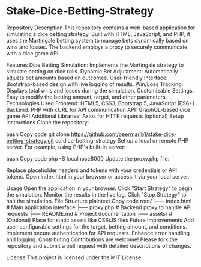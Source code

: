 # Stake-Dice-Betting-Strategy
Repository Description This repository contains a web-based application for simulating a dice betting strategy. Built with HTML, JavaScript, and PHP, it uses the Martingale betting system to manage bets dynamically based on wins and losses. The backend employs a proxy to securely communicate with a dice game API.


Features
Dice Betting Simulation: Implements the Martingale strategy to simulate betting on dice rolls.
Dynamic Bet Adjustment: Automatically adjusts bet amounts based on outcomes.
User-friendly Interface: Bootstrap-based design with live logging of results.
Win/Loss Tracking: Displays total wins and losses during the simulation.
Customizable Settings: Easy to modify the betting amount, target, and other parameters.
Technologies Used
Frontend: HTML5, CSS3, Bootstrap 5, JavaScript (ES6+)
Backend: PHP with cURL for API communication
API: GraphQL-based dice game API
Additional Libraries: Axios for HTTP requests (optional)
Setup Instructions
Clone the repository:

bash
Copy code
git clone https://github.com/peermarib1/stake-dice-betting-strategy.git
cd dice-betting-strategy
Set up a local or remote PHP server. For example, using PHP's built-in server:

bash
Copy code
php -S localhost:8000
Update the proxy.php file:

Replace placeholder headers and tokens with your credentials or API tokens.
Open index.html in your browser or access it via your local server.

Usage
Open the application in your browser.
Click "Start Strategy" to begin the simulation.
Monitor the results in the live log.
Click "Stop Strategy" to halt the simulation.
File Structure
plaintext
Copy code
root/
├── index.html      # Main application interface
├── proxy.php       # Backend proxy to handle API requests
├── README.md       # Project documentation
├── assets/         # (Optional) Place for static assets like CSS/JS files
Future Improvements
Add user-configurable settings for the target, betting amount, and conditions.
Implement secure authentication for API requests.
Enhance error handling and logging.
Contributing
Contributions are welcome! Please fork the repository and submit a pull request with detailed descriptions of changes.

License
This project is licensed under the MIT License.
